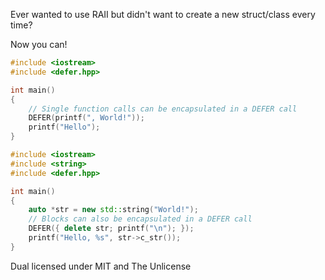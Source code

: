 Ever wanted to use RAII but didn't want to create a new struct/class every time?

Now you can!

```cpp
#include <iostream>
#include <defer.hpp>

int main()
{
    // Single function calls can be encapsulated in a DEFER call
    DEFER(printf(", World!"));
    printf("Hello");
}
```

```cpp
#include <iostream>
#include <string>
#include <defer.hpp>

int main()
{
    auto *str = new std::string("World!");
    // Blocks can also be encapsulated in a DEFER call
    DEFER({ delete str; printf("\n"); });
    printf("Hello, %s", str->c_str());
}
```

Dual licensed under MIT and The Unlicense
